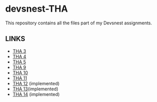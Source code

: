 # devsnest-THA
This repository contains all the files part of my Devsnest assignments.

## LINKS

- [THA 3](https://4rmhf.csb.app/THA_3/index.html)
- [THA 4](https://4rmhf.csb.app/THA_4/index.html)
- [THA 5](https://4rmhf.csb.app/THA_5/index.html)
- [THA 9](https://4rmhf.csb.app/THA_9/index.html)
- [THA 10](https://4rmhf.csb.app/THA_10/index.html)
- [THA 11](https://4rmhf.csb.app/THA_11/index.html)
- [THA 12](https://undefined-whiteboard.netlify.app) (implemented)
- [THA 13](https://4rmhf.csb.app/THA_11/index.html)(implemented)
- [THA 14](https://undefined-whiteboard.netlify.app) (implemented)